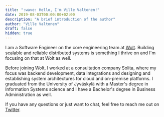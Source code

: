 ```yaml
---
title: ":wave: Hello, I'm Ville Valtonen!"
date: 2019-08-03T00:00:00+02:00
description: "A brief introduction of the author"
author: "Ville Valtonen"
draft: false
hidden: true
---
```


I am a Software Engineer on the core engineering team at [Wolt](https://wolt.com). Building scalable and reliable distributed systems is something I thrive on and I'm focusing on that at Wolt as well.

Before joining Wolt, I worked at a consultation company Solita, where my focus was backend development, data integrations and designing and establishing system architectures for cloud and on-premise platforms. I graduated from the University of Jyväskylä with a Master's degree in Information Systems science and I have a Bachelor's degree in Business Administration as well.

If you have any questions or just want to chat, feel free to reach me out on [Twitter](https://twitter.com/villevalt).

